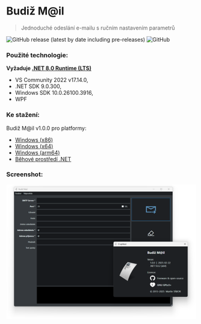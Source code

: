 # Budiž M@il
> Jednoduché odeslání e-mailu s ručním nastavením parametrů

![GitHub release (latest by date including pre-releases)](https://img.shields.io/github/v/release/ma-ta/budiz-mail?include_prereleases)
![GitHub](https://img.shields.io/github/license/ma-ta/budiz-mail)

### Použité technologie:

**Vyžaduje [.NET 8.0 Runtime (LTS)](//dotnet.microsoft.com/en-us/download/dotnet/8.0/runtime)**
- VS Community 2022 v17.14.0,
- .NET SDK 9.0.300,
- Windows SDK 10.0.26100.3916,
- WPF

### Ke stažení:

Budiž M@il v1.0.0 pro platformy:

- [Windows (x86)](//github.com/ma-ta/budiz-mail/releases/download/v1.0.0/BudizMail-x86.exe)
- [Windows (x64)](//github.com/ma-ta/budiz-mail/releases/download/v1.0.0/BudizMail-x64.exe)
- [Windows (arm64)](//github.com/ma-ta/budiz-mail/releases/download/v1.0.0/BudizMail-arm64.exe)
- [Běhové prostředí .NET](//dotnet.microsoft.com/en-us/download/dotnet/8.0/runtime)

### Screenshot:

![Screenshot aplikace Budiž Mail v1.0.x](/budiz-mail_1.0.png)

